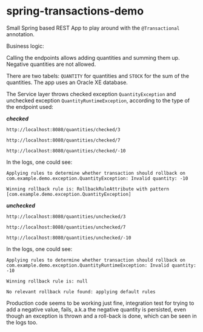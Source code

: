 # spring-transactions-demo

Small Spring based REST App to play around with the ```@Transactional``` annotation.

Business logic:

Calling the endpoints allows adding quantities and summing them up. Negative quantities are not allowed.

There are two tabels: ```QUANTITY``` for quantities and ```STOCK``` for the sum of the quantities. The app uses an Oracle XE database.

The Service layer throws checked exception ```QuantityException``` and unchecked exception ```QuantityRuntimeException```, according to the type of the endpoint used:

___checked___

```http://localhost:8080/quantities/checked/3```

```http://localhost:8080/quantities/checked/7```

```http://localhost:8080/quantities/checked/-10```

In the logs, one could see:

```Applying rules to determine whether transaction should rollback on com.example.demo.exception.QuantityException: Invalid quantity: -10```

```Winning rollback rule is: RollbackRuleAttribute with pattern [com.example.demo.exception.QuantityException]```

___unchecked___

```http://localhost:8080/quantities/unchecked/3```

```http://localhost:8080/quantities/unchecked/7```

```http://localhost:8080/quantities/unchecked/-10```

In the logs, one could see:

```Applying rules to determine whether transaction should rollback on com.example.demo.exception.QuantityRuntimeException: Invalid quantity: -10```

```Winning rollback rule is: null```

```No relevant rollback rule found: applying default rules```

Production code seems to be working just fine, integration test for trying to add a negative value, fails, a.k.a the negative quantity is persisted, even though an exception is thrown and a roll-back is done, which can be seen in the logs too.


